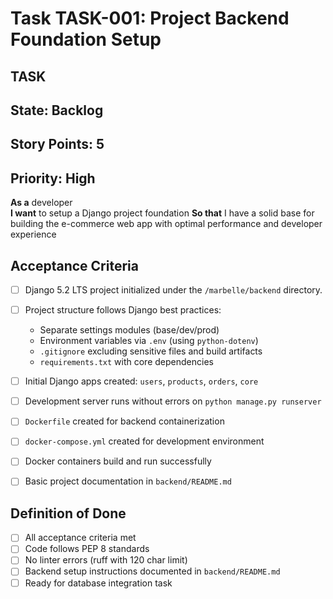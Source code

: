 # Task TASK-001: Project Backend Foundation Setup

## TASK

## State: Backlog
## Story Points: 5
## Priority: High

**As a** developer  
**I want** to setup a Django project foundation
**So that** I have a solid base for building the e-commerce web app with optimal performance and developer experience

## Acceptance Criteria  
- [ ] Django 5.2 LTS project initialized under the `/marbelle/backend` directory.
- [ ] Project structure follows Django best practices:
  - Separate settings modules (base/dev/prod)
  - Environment variables via `.env` (using `python-dotenv`)
  - `.gitignore` excluding sensitive files and build artifacts
  - `requirements.txt` with core dependencies
- [ ] Initial Django apps created: `users`, `products`, `orders`, `core`
- [ ] Development server runs without errors on `python manage.py runserver`
- [ ] `Dockerfile` created for backend containerization
- [ ] `docker-compose.yml` created for development environment
- [ ] Docker containers build and run successfully
- [ ] Basic project documentation in `backend/README.md`


## Definition of Done
- [ ] All acceptance criteria met
- [ ] Code follows PEP 8 standards
- [ ] No linter errors (ruff with 120 char limit)
- [ ] Backend setup instructions documented in `backend/README.md`
- [ ] Ready for database integration task